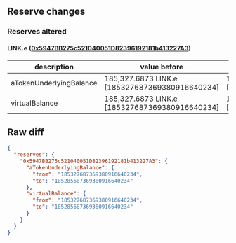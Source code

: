 ## Reserve changes

### Reserves altered

#### LINK.e ([0x5947BB275c521040051D82396192181b413227A3](https://snowtrace.io/address/0x5947BB275c521040051D82396192181b413227A3))

| description | value before | value after |
| --- | --- | --- |
| aTokenUnderlyingBalance | 185,327.6873 LINK.e [185327687369380916640234] | 185,285.6873 LINK.e [185285687369380916640234] |
| virtualBalance | 185,327.6873 LINK.e [185327687369380916640234] | 185,285.6873 LINK.e [185285687369380916640234] |


## Raw diff

```json
{
  "reserves": {
    "0x5947BB275c521040051D82396192181b413227A3": {
      "aTokenUnderlyingBalance": {
        "from": "185327687369380916640234",
        "to": "185285687369380916640234"
      },
      "virtualBalance": {
        "from": "185327687369380916640234",
        "to": "185285687369380916640234"
      }
    }
  }
}
```